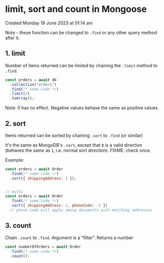 # limit, sort and count in Mongoose
Created Monday 19 June 2023 at 01:14 am

Note - these function can be changed to `.find` or any other query method after it.

## 1. limit
Number of items returned can be limited by chaining the `.limit` method to `.find`.
```js
const orders = await db
  .collection("orders")
  .find(/* some code */)
  .limit(2)
  .toArray();
```

Note: 0 has no effect. Negative values behave the same as positive values.


## 2. sort
Items returned can be sorted by chaining `.sort` to `.find` (or similar)

It's the same as MongoDB's `.sort`, except that `0` is a valid direction (behaves the same as `1`, i.e. normal sort direction). FIXME: check once.

Example:
```js
const orders = await Order
  .find(/* some code */)
  .sort({ shippingAddress: 1 });


// multi 
const orders = await Order
  .find(/* some code */)
  .sort({ shippingAddress: 1, phoneCode: -1 })
  // phone code will apply among documents with matching addresses
```


## 3. count
Chain `.count` to `.find`. Argument is a "filter". Returns a number
```js
const numberOfOrders = await Order
  .find(/* some code */)
  .count();
```
